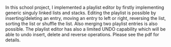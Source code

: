 In this school project, I implemented a playlist editor by firstly implementing generic singuly linked lists and stacks. Editing the playlist is possible by inserting/deleting an entry, moving an entry to left or right, reversing the list, sorting the list or shuffle the list. Also merging two playlist entries is also possible. The playlist editor has also a limited UNDO capability which will be able to undo insert, delete and reverse operations. Please see the pdf for details.
